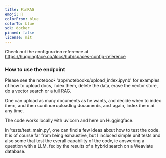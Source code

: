```yaml
---
title: FinRAG
emoji: 🐢
colorFrom: blue
colorTo: blue
sdk: docker
pinned: false
license: mit
---
```


Check out the configuration reference at https://huggingface.co/docs/hub/spaces-config-reference

### How to use the endpoint

Please see the notebook 'app/notebooks/upload_index.ipynb' for examples of how to upload docs, index them, delete the data, erase the vector store, do a vector search or a full RAG.  

One can upload as many documents as he wants, and decide when to index them, and then continue uploading documents, and, again, index them at any time.  

The code works locally with uvicorn and here on Huggingface.  

In 'tests/test_main.py', one can find a few ideas about how to test the code.  It is of course far from being exhaustive, but I included simple unit tests and also some that test the overall capability of the code, ie answering a question with a LLM, fed by the results of a hybrid search on a Weaviate database.  